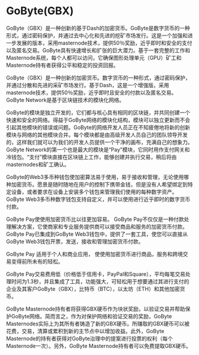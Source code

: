 # GoByte(GBX)

GoByte（GBX）是一种创新的基于Dash的加密货币。GoByte是数字货币的一种形式，通过密码保护，并通过去中心化和先进的挖矿市场发行。这是一个加强和进一步发展的版本，采用masternode技术，提供50％奖励，近乎即时和安全的支付以及匿名交易。GoByte具有快速增长和扩张的巨大潜力。基于一套完整的工作和Masternode系统，每个人都可以访问，它确保图形处理单元（GPU）矿工和 Masternode持有者获得公平和稳定的投资回报。

GoByte（GBX）是一种创新的加密货币。数字货币的一种形式，通过密码保护，并通过分散和先进的采矿市场发行。基于Dash，这是一个增强版，采用masternode技术，提供50％奖励，近乎即时且安全的付款以及匿名交易。GoByte Network是基于区块链技术的模块化网络。

GoByte的模块是独立开发的，它们都与核心具有相同的区块链，并共同创建一个快速和安全的网络。得益于GoByte网络的模块化结构，模块可以独立更新而不会引起其他模块的错误或问题。GoByte的网络开发人员正在不知疲倦地将新的创新模块与网络的其他模块合并。每个模块都是由高级开发人员自己的团队领导开发的，这样我们就可以为我们的开发人员提供一个干净的画布，充满自己的想象力。GoByte Network的第一个也是最大的模块是“Pay”模块，它同时用作支付网关和冷钱包。“支付”模块直接在区块链上工作，能够创建并执行交易，稍后将由masternodes和矿工确认。

GoByte的Web3多币种钱包使加密算法易于使用，易于接收和管理，无论使用哪种加密货币。愿景是随时随地在用户的控制下携带金钱，但是没有人希望绑定到特定设备，或者要求在设备上安装多个钱包来管理我们使用的每种数字资产。GoByte Web3多币种数字钱包支持自定义，并可以使用进行近乎即时的数字货币付款。

GoByte Pay使使用加密货币比以往更加容易。 GoByte Pay不仅仅是一种付款处理解决方案，它使商家和专业服务提供商可以接受商品和服务的加密货币付款。GoByte Pay已集成到GoByte Web3钱包中，提供了一套工具，使您可以直接从GoByte Web3钱包开票，发送，接收和管理加密货币付款。

GoByte Pay 适用于个人和商业应用， 使使用加密货币进行商品，服务和跨境交易变得前所未有的轻松。

GoByte Pay交易费用低（价格低于信用卡，PayPal和Square），平均每笔交易处理时间为1.3秒，并且集成了工具，功能强大，可轻松用于想要通过其进行支付的企业及其客户GoByte（GBX），比特币（BTC），以太坊（ETH）和其他加密货币。

GoByte Masternode持有者将获得GBX硬币作为块状奖励，以验证交易并帮助保护GoByte网络。简而言之，作为对保护网络和验证交易的奖励，GoByte Masternodes实际上为其所有者铸造了新的GBX硬币。所赚取的GBX硬币可以被花费，交易，清算或累积到新的主节点中以增加收益。此外，GoByte Masternode的持有者获得对GoByte治理中的提案进行投票的权利（每个Masternode一次）。另外，GoByte Masternode持有者可以免费提取GBX硬币。

